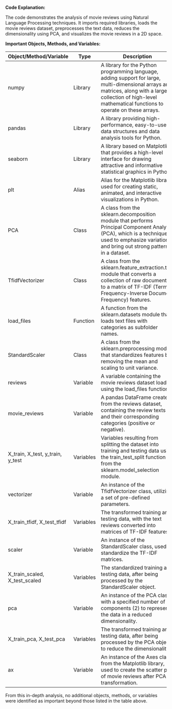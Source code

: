 
**Code Explanation:**

The code demonstrates the analysis of movie reviews using Natural Language Processing techniques. It imports required libraries, loads the movie reviews dataset, preprocesses the text data, reduces the dimensionality using PCA, and visualizes the movie reviews in a 2D space.

**Important Objects, Methods, and Variables:**

| Object/Method/Variable | Type     | Description |
|------------------------|----------|-------------|
| numpy                  | Library  | A library for the Python programming language, adding support for large, multi-dimensional arrays and matrices, along with a large collection of high-level mathematical functions to operate on these arrays. |
| pandas                 | Library  | A library providing high-performance, easy-to-use data structures and data analysis tools for Python. |
| seaborn                | Library  | A library based on Matplotlib that provides a high-level interface for drawing attractive and informative statistical graphics in Python. |
| plt                    | Alias    | Alias for the Matplotlib library used for creating static, animated, and interactive visualizations in Python. |
| PCA                    | Class    | A class from the sklearn.decomposition module that performs Principal Component Analysis (PCA), which is a technique used to emphasize variation and bring out strong patterns in a dataset. |
| TfidfVectorizer        | Class    | A class from the sklearn.feature_extraction.text module that converts a collection of raw documents to a matrix of TF-IDF (Term Frequency-Inverse Document Frequency) features. |
| load_files             | Function | A function from the sklearn.datasets module that loads text files with categories as subfolder names. |
| StandardScaler         | Class    | A class from the sklearn.preprocessing module that standardizes features by removing the mean and scaling to unit variance. |
| reviews                | Variable | A variable containing the movie reviews dataset loaded using the load_files function. |
| movie_reviews          | Variable | A pandas DataFrame created from the reviews dataset, containing the review texts and their corresponding categories (positive or negative). |
| X_train, X_test, y_train, y_test | Variables | Variables resulting from splitting the dataset into training and testing data using the train_test_split function from the sklearn.model_selection module. |
| vectorizer             | Variable | An instance of the TfidfVectorizer class, utilizing a set of pre-defined parameters. |
| X_train_tfidf, X_test_tfidf | Variables | The transformed training and testing data, with the text reviews converted into matrices of TF-IDF features. |
| scaler                 | Variable | An instance of the StandardScaler class, used to standardize the TF-IDF matrices. |
| X_train_scaled, X_test_scaled | Variables | The standardized training and testing data, after being processed by the StandardScaler object. |
| pca                    | Variable | An instance of the PCA class, with a specified number of components (2) to represent the data in a reduced dimensionality. |
| X_train_pca, X_test_pca | Variables | The transformed training and testing data, after being processed by the PCA object to reduce the dimensionality. |
| ax                     | Variable | An instance of the Axes class from the Matplotlib library, used to create the scatter plot of movie reviews after PCA transformation. |

From this in-depth analysis, no additional objects, methods, or variables were identified as important beyond those listed in the table above.
